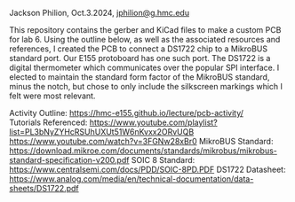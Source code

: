 Jackson Philion, Oct.3.2024, jphilion@g.hmc.edu

This repository contains the gerber and KiCad files to make a custom PCB for lab 6. Using the outline below, as well as the associated resources and references, I created the PCB to connect a DS1722 chip to a MikroBUS standard port. Our E155 protoboard has one such port. The DS1722 is a digital thermometer which communicates over the popular SPI interface. I elected to maintain the standard form factor of the MikroBUS standard, minus the notch, but chose to only include the silkscreen markings which I felt were most relevant. 

Activity Outline:     https://hmc-e155.github.io/lecture/pcb-activity/ \
Tutorials Referenced: https://www.youtube.com/playlist?list=PL3bNyZYHcRSUhUXUt51W6nKvxx2ORvUQB
                      https://www.youtube.com/watch?v=3FGNw28xBr0
MikroBUS Standard:    https://download.mikroe.com/documents/standards/mikrobus/mikrobus-standard-specification-v200.pdf
SOIC 8 Standard:      https://www.centralsemi.com/docs/PDD/SOIC-8PD.PDF
DS1722 Datasheet:     https://www.analog.com/media/en/technical-documentation/data-sheets/DS1722.pdf
